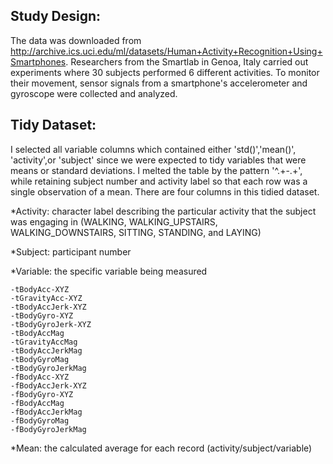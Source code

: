 ## Study Design: 
The data was downloaded from http://archive.ics.uci.edu/ml/datasets/Human+Activity+Recognition+Using+Smartphones. Researchers from the Smartlab in Genoa, Italy carried out experiments where 30 subjects performed 6 different activities. To monitor their movement, sensor signals from a smartphone's accelerometer and gyroscope were collected and analyzed. 
<br>

## Tidy Dataset: 
I selected all variable columns which contained either 'std()','mean()', 'activity',or 'subject' since we were expected to tidy variables that were means or standard deviations. I melted the table by the pattern '^.+-.+', while retaining subject number and activity label so that each row was a single observation of a mean. There are four columns in this tidied dataset. 

  *Activity: character label describing the particular activity that the subject was engaging in (WALKING, WALKING_UPSTAIRS, WALKING_DOWNSTAIRS, SITTING, STANDING, and LAYING)

  *Subject: participant number

  *Variable: the specific variable being measured

    -tBodyAcc-XYZ
    -tGravityAcc-XYZ
    -tBodyAccJerk-XYZ
    -tBodyGyro-XYZ
    -tBodyGyroJerk-XYZ
    -tBodyAccMag
    -tGravityAccMag
    -tBodyAccJerkMag
    -tBodyGyroMag
    -tBodyGyroJerkMag
    -fBodyAcc-XYZ
    -fBodyAccJerk-XYZ
    -fBodyGyro-XYZ
    -fBodyAccMag
    -fBodyAccJerkMag
    -fBodyGyroMag
    -fBodyGyroJerkMag

  *Mean: the calculated average for each record (activity/subject/variable) 

